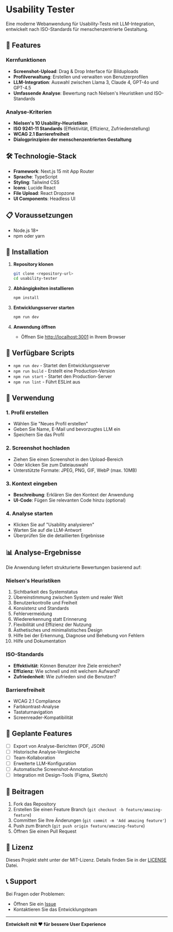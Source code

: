 # Usability Tester

Eine moderne Webanwendung für Usability-Tests mit LLM-Integration, entwickelt nach ISO-Standards für menschenzentrierte Gestaltung.

## 🚀 Features

### Kernfunktionen
- **Screenshot-Upload**: Drag & Drop Interface für Bilduploads
- **Profilverwaltung**: Erstellen und verwalten von Benutzerprofilen
- **LLM-Integration**: Auswahl zwischen Llama 3, Claude 4, GPT-4o und GPT-4.5
- **Umfassende Analyse**: Bewertung nach Nielsen's Heuristiken und ISO-Standards

### Analyse-Kriterien
- **Nielsen's 10 Usability-Heuristiken**
- **ISO 9241-11 Standards** (Effektivität, Effizienz, Zufriedenstellung)
- **WCAG 2.1 Barrierefreiheit**
- **Dialogprinzipien der menschenzentrierten Gestaltung**

## 🛠️ Technologie-Stack

- **Framework**: Next.js 15 mit App Router
- **Sprache**: TypeScript
- **Styling**: Tailwind CSS
- **Icons**: Lucide React
- **File Upload**: React Dropzone
- **UI Components**: Headless UI

## 📋 Voraussetzungen

- Node.js 18+ 
- npm oder yarn

## 🔧 Installation

1. **Repository klonen**
   ```bash
   git clone <repository-url>
   cd usability-tester
   ```

2. **Abhängigkeiten installieren**
   ```bash
   npm install
   ```

3. **Entwicklungsserver starten**
   ```bash
   npm run dev
   ```

4. **Anwendung öffnen**
   - Öffnen Sie [http://localhost:3001](http://localhost:3001) in Ihrem Browser

## 📝 Verfügbare Scripts

- `npm run dev` - Startet den Entwicklungsserver
- `npm run build` - Erstellt eine Production-Version
- `npm run start` - Startet den Production-Server
- `npm run lint` - Führt ESLint aus

## 🎯 Verwendung

### 1. Profil erstellen
- Wählen Sie "Neues Profil erstellen"
- Geben Sie Name, E-Mail und bevorzugtes LLM ein
- Speichern Sie das Profil

### 2. Screenshot hochladen
- Ziehen Sie einen Screenshot in den Upload-Bereich
- Oder klicken Sie zum Dateiauswahl
- Unterstützte Formate: JPEG, PNG, GIF, WebP (max. 10MB)

### 3. Kontext eingeben
- **Beschreibung**: Erklären Sie den Kontext der Anwendung
- **UI-Code**: Fügen Sie relevanten Code hinzu (optional)

### 4. Analyse starten
- Klicken Sie auf "Usability analysieren"
- Warten Sie auf die LLM-Antwort
- Überprüfen Sie die detaillierten Ergebnisse

## 📊 Analyse-Ergebnisse

Die Anwendung liefert strukturierte Bewertungen basierend auf:

### Nielsen's Heuristiken
1. Sichtbarkeit des Systemstatus
2. Übereinstimmung zwischen System und realer Welt
3. Benutzerkontrolle und Freiheit
4. Konsistenz und Standards
5. Fehlervermeidung
6. Wiedererkennung statt Erinnerung
7. Flexibilität und Effizienz der Nutzung
8. Ästhetisches und minimalistisches Design
9. Hilfe bei der Erkennung, Diagnose und Behebung von Fehlern
10. Hilfe und Dokumentation

### ISO-Standards
- **Effektivität**: Können Benutzer ihre Ziele erreichen?
- **Effizienz**: Wie schnell und mit welchem Aufwand?
- **Zufriedenheit**: Wie zufrieden sind die Benutzer?

### Barrierefreiheit
- WCAG 2.1 Compliance
- Farbkontrast-Analyse
- Tastaturnavigation
- Screenreader-Kompatibilität

## 🔮 Geplante Features

- [ ] Export von Analyse-Berichten (PDF, JSON)
- [ ] Historische Analyse-Vergleiche
- [ ] Team-Kollaboration
- [ ] Erweiterte LLM-Konfiguration
- [ ] Automatische Screenshot-Annotation
- [ ] Integration mit Design-Tools (Figma, Sketch)

## 🤝 Beitragen

1. Fork das Repository
2. Erstellen Sie einen Feature Branch (`git checkout -b feature/amazing-feature`)
3. Committen Sie Ihre Änderungen (`git commit -m 'Add amazing feature'`)
4. Push zum Branch (`git push origin feature/amazing-feature`)
5. Öffnen Sie einen Pull Request

## 📄 Lizenz

Dieses Projekt steht unter der MIT-Lizenz. Details finden Sie in der [LICENSE](LICENSE) Datei.

## 📞 Support

Bei Fragen oder Problemen:
- Öffnen Sie ein [Issue](https://github.com/your-repo/usability-tester/issues)
- Kontaktieren Sie das Entwicklungsteam

---

**Entwickelt mit ❤️ für bessere User Experience**
